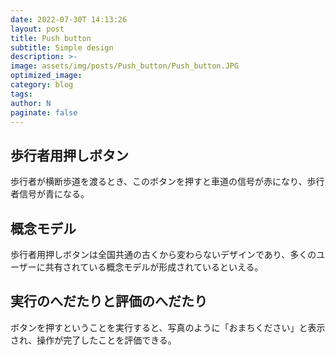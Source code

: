 ```yaml
---
date: 2022-07-30T 14:13:26
layout: post
title: Push button
subtitle: Simple design
description: >-
image: assets/img/posts/Push_button/Push_button.JPG
optimized_image: 
category: blog
tags: 
author: N
paginate: false
---
```


## 歩行者用押しボタン

歩行者が横断歩道を渡るとき、このボタンを押すと車道の信号が赤になり、歩行者信号が青になる。


## 概念モデル

歩行者用押しボタンは全国共通の古くから変わらないデザインであり、多くのユーザーに共有されている概念モデルが形成されているといえる。

## 実行のへだたりと評価のへだたり

ボタンを押すということを実行すると、写真のように「おまちください」と表示され、操作が完了したことを評価できる。
